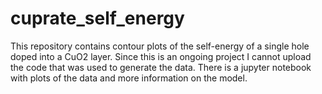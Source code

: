 # cuprate_self_energy
This repository contains contour plots of the self-energy of a single hole doped into a CuO2 layer. Since this is an ongoing project I cannot upload the code that was used to generate the data. There is a jupyter notebook with plots of the data and more information on the model.

